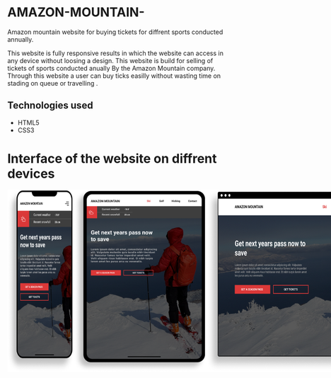 # AMAZON-MOUNTAIN-
Amazon mountain website for buying tickets for diffrent sports conducted annually.

This website is fully responsive results in which the website can access in any device without loosing a design. This website is build for selling of tickets of sports conducted anually By the Amazon Mountain company.
Through this website a user can buy ticks easilly without wasting time on stading on queue or travelling .

## Technologies used
* HTML5
* CSS3

# Interface of the website on diffrent devices
<div style="display:flex" >
<img src="https://github.com/Sagarnaikg/AMAZON-MOUNTAIN/blob/master/iPhone%2011%20Pro%20Max.png" width=150px/>
<img src="https://github.com/Sagarnaikg/AMAZON-MOUNTAIN/blob/master/iPad%20Pro%20Portrait.png" width=300px />
<img src="https://github.com/Sagarnaikg/AMAZON-MOUNTAIN/blob/master/Broswer%20Window.png" width=500px />
  </div>

